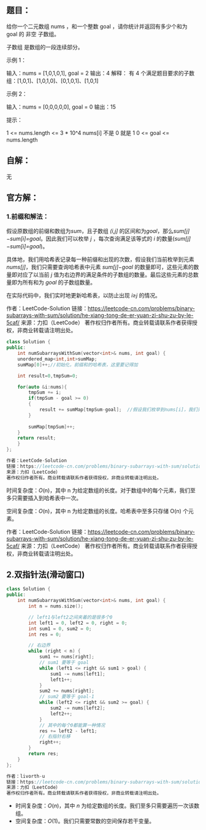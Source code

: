 ## 题目：

给你一个二元数组 nums ，和一个整数 goal ，请你统计并返回有多少个和为 goal 的 非空 子数组。

子数组 是数组的一段连续部分。

 

示例 1：

输入：nums = [1,0,1,0,1], goal = 2
输出：4
解释：
有 4 个满足题目要求的子数组：[1,0,1]、[1,0,1,0]、[0,1,0,1]、[1,0,1]



示例 2：

输入：nums = [0,0,0,0,0], goal = 0
输出：15


提示：

1 <= nums.length <= 3 * 10^4
nums[i] 不是 0 就是 1
0 <= goal <= nums.length



## 自解：

无



## 官方解：

### 1.前缀和解法：

假设原数组的前缀和数组为*sum*，且子数组 *(i,j]* 的区间和为*goal*，那么*sum[j]−sum[i]=goal*。因此我们可以枚举 *j* ，每次查询满足该等式的 *i* 的数量(*sum[j]−sum[i]=goal*)。

具体地，我们用哈希表记录每一种前缀和出现的次数，假设我们当前枚举到元素 *nums[j]*，我们只需要查询哈希表中元素 *sum[j]−goal* 的数量即可，这些元素的数量即对应了以当前 *j* 值为右边界的满足条件的子数组的数量。最后这些元素的总数量即为所有和为 *goal* 的子数组数量。

在实际代码中，我们实时地更新哈希表，以防止出现 *i≥j* 的情况。

作者：LeetCode-Solution
链接：https://leetcode-cn.com/problems/binary-subarrays-with-sum/solution/he-xiang-tong-de-er-yuan-zi-shu-zu-by-le-5caf/
来源：力扣（LeetCode）
著作权归作者所有。商业转载请联系作者获得授权，非商业转载请注明出处。

```c++
class Solution {
public:
    int numSubarraysWithSum(vector<int>& nums, int goal) {
    unordered_map<int,int>sumMap;
    sumMap[0]++;//初始化，前缀和的哈希表，这里要记得加

    int result=0,tmpSum=0;

    for(auto &i:nums){
        tmpSum += i;
        if(tmpSum - goal >= 0)
        {
            result += sumMap[tmpSum-goal];  //假设我们枚举到nums[i]，我们只需要查询哈希表中元素 tmpSum−goal 的数量即可
        }
    
        sumMap[tmpSum]++;
    }
    return result;
    }
};

作者：LeetCode-Solution
链接：https://leetcode-cn.com/problems/binary-subarrays-with-sum/solution/he-xiang-tong-de-er-yuan-zi-shu-zu-by-le-5caf/
来源：力扣（LeetCode）
著作权归作者所有。商业转载请联系作者获得授权，非商业转载请注明出处。
```

时间复杂度：*O*(n)，其中 n 为给定数组的长度。对于数组中的每个元素，我们至多只需要插入到哈希表中一次。

空间复杂度：*O*(n)，其中 n 为给定数组的长度。哈希表中至多只存储 O(n) 个元素。

作者：LeetCode-Solution
链接：https://leetcode-cn.com/problems/binary-subarrays-with-sum/solution/he-xiang-tong-de-er-yuan-zi-shu-zu-by-le-5caf/
来源：力扣（LeetCode）
著作权归作者所有。商业转载请联系作者获得授权，非商业转载请注明出处。





## 2.双指针法(滑动窗口)

```c++
class Solution {
public:
    int numSubarraysWithSum(vector<int>& nums, int goal) {
        int n = nums.size();

        // left1与left2之间夹着的是很多个0
        int left1 = 0, left2 = 0, right = 0;
        int sum1 = 0, sum2 = 0;
        int res = 0;

        // 右边界
        while (right < n) {
            sum1 += nums[right];
            // sum1 要等于 goal
            while (left1 <= right && sum1 > goal) {
                sum1 -= nums[left1];
                left1++;
            }
            sum2 += nums[right];
            // sum2 要等于 goal-1
            while (left2 <= right && sum2 >= goal) {
                sum2 -= nums[left2];
                left2++;
            }
            // 其中的每个0都能算一种情况
            res += left2 - left1;
            // 右指针右移
            right++;
        }
        return res;
    }
};

作者：livorth-u
链接：https://leetcode-cn.com/problems/binary-subarrays-with-sum/solution/930-he-xiang-tong-de-er-yuan-zi-shu-zu-h-w5o4/
来源：力扣（LeetCode）
著作权归作者所有。商业转载请联系作者获得授权，非商业转载请注明出处。
```

- 时间复杂度：*O*(*n*)，其中 *n* 为给定数组的长度。我们至多只需要遍历一次该数组。
- 空间复杂度：*O*(1)。我们只需要常数的空间保存若干变量。